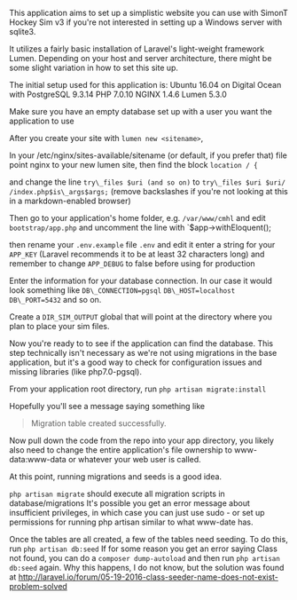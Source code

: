 This application aims to set up a simplistic website you can use with SimonT Hockey Sim v3 if
you're not interested in setting up a Windows server with sqlite3.

It utilizes a fairly basic installation of Laravel's light-weight framework Lumen.
Depending on your host and server architecture, there might be some slight variation in how
to set this site up.

The initial setup used for this application is:
Ubuntu 16.04 on Digital Ocean with
PostgreSQL 9.3.14
PHP 7.0.10
NGINX 1.4.6
Lumen 5.3.0

Make sure you have an empty database set up with a user you want the application to use

After you create your site with `lumen new <sitename>`,

In your /etc/nginx/sites-available/sitename (or default, if you prefer that) file
point nginx to your new lumen site, then find the block
`location / {`

and change the line
`try\_files $uri (and so on)`
to
`try\_files $uri $uri/ /index.php$is\_args$args;`
(remove backslashes if you're not looking at this in a markdown-enabled browser)


Then go to your application's home folder, e.g. `/var/www/cmhl` and edit
`bootstrap/app.php`
and uncomment the line with 
`$app->withEloquent();

then rename your `.env.example` file `.env` and edit it
enter a string for your `APP_KEY` (Laravel recommends it to be at least 32 characters long)
and remember to change `APP_DEBUG` to false before using
for production

Enter the information for your database connection. In our case it would look something like
`DB\_CONNECTION=pgsql`
`DB\_HOST=localhost`
`DB\_PORT=5432`
and so on.

Create a `DIR_SIM_OUTPUT` global that will point at the directory where you plan to place
your sim files.


Now you're ready to to see if the application can find the database. This step technically
isn't necessary as we're not using migrations in the base application, but it's a good way
to check for configuration issues and missing libraries (like php7.0-pgsql).

From your application root directory, run
`php artisan migrate:install`

Hopefully you'll see a message saying something like
> Migration table created successfully.


Now pull down the code from the repo into your app directory, you likely also need to change
the entire application's file ownership to www-data:www-data or whatever your web user is 
called.

At this point, running migrations and seeds is a good idea.

`php artisan migrate` should execute all migration scripts in database/migrations
It's possible you get an error message about insufficient privileges, in which case you can
just use sudo - or set up permissions for running php artisan similar to what www-date has.

Once the tables are all created, a few of the tables need seeding. To do this, run
`php artisan db:seed`
If for some reason you get an error saying Class not found, you can do a
`composer dump-autoload` and then run `php artisan db:seed` again. Why this happens, I do
not know, but the solution was found at
http://laravel.io/forum/05-19-2016-class-seeder-name-does-not-exist-problem-solved


